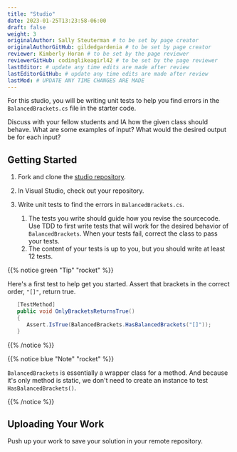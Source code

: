 ```yaml
---
title: "Studio"
date: 2023-01-25T13:23:58-06:00
draft: false
weight: 3
originalAuthor: Sally Steuterman # to be set by page creator
originalAuthorGitHub: gildedgardenia # to be set by page creator
reviewer: Kimberly Horan # to be set by the page reviewer
reviewerGitHub: codinglikeagirl42 # to be set by the page reviewer
lastEditor: # update any time edits are made after review
lastEditorGitHub: # update any time edits are made after review
lastMod: # UPDATE ANY TIME CHANGES ARE MADE
---
```


For this studio, you will be writing unit tests to help you find 
errors in the `BalancedBrackets.cs` file in the starter code.

Discuss with your fellow students and IA how the given class should behave.
What are some examples of input? What would the desired output be for each input?

## Getting Started

1. Fork and clone the [studio repository](https://github.com/LaunchCodeEducation/csharp-web-dev-unittesting-studio).
1. In Visual Studio, check out your repository.
1. Write unit tests to find the errors in `BalancedBrackets.cs`.
   
   1. The tests you write should guide how you revise the sourcecode. Use TDD to 
      first write tests that will work for the desired behavior of `BalancedBrackets`.
      When your tests fail, correct the class to pass your tests.
   1. The content of your tests is up to you, but you should write at least 12 tests.

{{% notice green "Tip" "rocket" %}}

   Here's a first test to help get you started. Assert that brackets in the correct order, `"[]"`, return true.

   ```csharp
      [TestMethod]
      public void OnlyBracketsReturnsTrue() 
      {
         Assert.IsTrue(BalancedBrackets.HasBalancedBrackets("[]"));
      }
   ```

{{% /notice %}}

{{% notice blue "Note" "rocket" %}}

   `BalancedBrackets` is essentially a wrapper class for a method. And 
   because it's only method is static, we don't need to create an instance
   to test `HasBalancedBrackets()`.

{{% /notice %}}

## Uploading Your Work

Push up your work to save your solution in your remote repository.